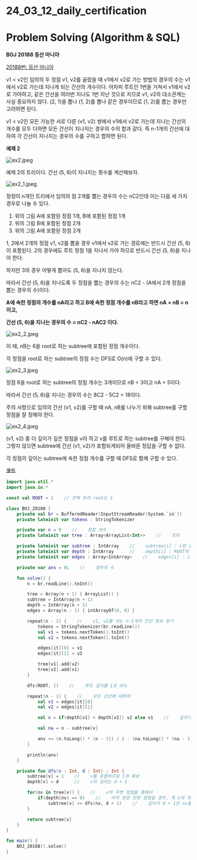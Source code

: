 # 24_03_12_daily_certification

# Problem Solving (Algorithm & SQL)

**BOJ 20188 등산 마니아**

[20188번: 등산 마니아](https://www.acmicpc.net/problem/20188)

v1 < v2인 임의의 두 정점 v1, v2를 골랐을 때 v1에서 v2로 가는 방법의 경우의 수는 v1에서 v2로 가는데 지나게 되는 간선의 개수이다. 어차피 루트인 1번을 거쳐서 v1에서 v2로 가야하고, 같은 간선을 여러번 지나도 1번 지난 것으로 치므로 v1, v2의 대소관계는 사실 중요하지 않다. (2, 1)을 뽑나 (1, 2)를 뽑나 같은 경우이므로 (1, 2)를 뽑는 경우만 고려하면 된다.

v1 < v2인 모든 가능한 서로 다른 (v1, v2) 쌍에서 v1에서 v2로 가는데 지나는 간선의 개수를 모두 더하면 모든 간선이 지나지는 경우의 수의 합과 같다. 즉 n-1개의 간선에 대하여 각 간선이 지나지는 경우의 수를 구하고 합하면 된다.

**예제 2**

![ex2.jpeg](24_03_12_daily_certification%20bb7ee25c427f4402aad4d96d84917bd4/ex2.jpeg)

예제 2의 트리이다. 간선 (5, 6)이 지나지는 횟수를 계산해보자.

![ex2_1.jpeg](24_03_12_daily_certification%20bb7ee25c427f4402aad4d96d84917bd4/ex2_1.jpeg)

정정이 n개인 트리에서 임의의 점 2개를 뽑는 경우의 수는 nC2인데 이는 다음 세 가지 경우로 나눌 수 있다.

1. 위의 그림 A에 포함된 정점 1개, B에 포함된 정점 1개
2. 위의 그림 B에 포함된 정점 2개
3. 위의 그림 A에 포함된 정점 2개

1, 2에서 2개의 정점 v1, v2를 뽑을 경우 v1에서 v2로 가는 경로에는 반드시 간선 (5, 6)이 포함된다. 2의 경우에도 루트 정점 1을 지나서 가야 하므로 반드시 간선 (5, 6)을 지나야 한다.

하지만 3의 경우 어떻게 뽑아도 (5, 6)을 지나지 않는다.

따라서 간선 (5, 6)을 지나도록 두 정점을 뽑는 경우의 수는 nC2 - (A에서 2개 정점을 뽑는 경우의 수)이다.

**A에 속한 정점의 개수를 nA라고 하고 B에 속한 정점 개수를 nB라고 하면 nA + nB = n이고,**

**간선 (5, 6)을 지나는 경우의 수 = nC2 - nAC2 이다.**

![ex2_2.jpeg](24_03_12_daily_certification%20bb7ee25c427f4402aad4d96d84917bd4/ex2_2.jpeg)

이 때, nB는 6을 root로 하는 subtree에 포함된 정점 개수이다.

각 정점을 root로 하는 subtree의 정점 수는 DFS로 O(n)에 구할 수 있다.

![ex2_3.jpeg](24_03_12_daily_certification%20bb7ee25c427f4402aad4d96d84917bd4/ex2_3.jpeg)

정점 6을 root로 하는 subtree의 정점 개수는 3개이므로 nB = 3이고 nA = 5이다.

따라서 간선 (5, 6)을 지나는 경우의 수는 8C2 - 5C2 = 18이다.

주의 사항으로 임의의 간선 (v1, v2)를 구할 때 nA, nB를 나누기 위해 subtree를 구할 정점을 잘 정해야 한다.

![ex2_4.jpeg](24_03_12_daily_certification%20bb7ee25c427f4402aad4d96d84917bd4/ex2_4.jpeg)

(v1, v2) 중 더 깊이가 깊은 정점을 v라 하고 v를 루트로 하는 subtree를 구해야 한다. 그렇지 않으면 subtree에 간선 (v1, v2)가 포함되게되어 올바른 정답을 구할 수 없다.

각 정점의 깊이는 subtree에 속한 정점 개수를 구할 때 DFS로 함께 구할 수 있다.

**코드**

```kotlin
import java.util.*
import java.io.*

const val ROOT = 1    // 전체 트리 root는 1

class BOJ_20188 {
    private val br = BufferedReader(InputStreamReader(System.`in`))
    private lateinit var tokens : StringTokenizer

    private var n = 0    //    정점 개수
    private lateinit var tree : Array<ArrayList<Int>>    //    트리

    private lateinit var subtree : IntArray    //    subtree[i] : i번 노드를 root로 하는 subtree의 정점 개수
    private lateinit var depth : IntArray      //    depth[i] : ROOT의 깊이를 1로 했을 때 i번 노드의 깊이 (0일 경우 미방문)
    private lateinit var edges : Array<IntArray>    //    edges[i] : i번째 간선 [v1, v2]

    private var ans = 0L    //    경우의 수

    fun solve() {
        n = br.readLine().toInt()

        tree = Array(n + 1) { ArrayList() }
        subtree = IntArray(n + 1)
        depth = IntArray(n + 1)
        edges = Array(n - 1) { intArrayOf(0, 0) }

        repeat(n - 1) {    //    v1, v2를 잇는 n-1개의 간선 정보 받기
            tokens = StringTokenizer(br.readLine())
            val v1 = tokens.nextToken().toInt()
            val v2 = tokens.nextToken().toInt()

            edges[it][0] = v1
            edges[it][1] = v2

            tree[v1].add(v2)
            tree[v2].add(v1)
        }

        dfs(ROOT, 1)    //    루트 깊이를 1로 dfs

        repeat(n - 1) {    //    모든 간선에 대하여
            val v1 = edges[it][0]
            val v2 = edges[it][1]

            val v = if(depth[v1] < depth[v2]) v2 else v1    //    깊이가 더 깊은 정점

            val na = n - subtree[v]

            ans += (n.toLong() * (n - 1)) / 2 - (na.toLong() * (na - 1)) / 2
        }

        println(ans)
    }

    private fun dfs(v : Int, d : Int) : Int {
        subtree[v] = 1    //    v를 포함하므로 1개 확보
        depth[v] = d      //    v의 깊이는 d + 1

        for(nv in tree[v]) {    //    v의 주변 정점들 중에서
            if(depth[nv] == 0)    //    아직 방문 안한 정점일 경우, 즉 v의 자식 정점일 경우
                subtree[v] += dfs(nv, d + 1)    //    깊이가 d + 1인 nv를 root로 하는 subtree의 정점 개수를 더해줌
        }

        return subtree[v]
    }
}

fun main() {
    BOJ_20188().solve()
}
```